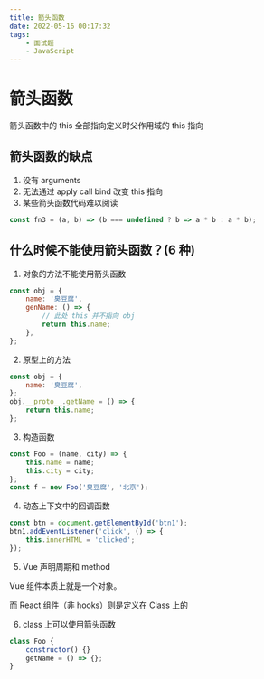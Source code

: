 ```yaml
---
title: 箭头函数
date: 2022-05-16 00:17:32
tags:
    - 面试题
    - JavaScript
---
```


# 箭头函数

箭头函数中的 this 全部指向定义时父作用域的 this 指向

## 箭头函数的缺点

1. 没有 arguments
2. 无法通过 apply call bind 改变 this 指向
3. 某些箭头函数代码难以阅读

```javascript
const fn3 = (a, b) => (b === undefined ? b => a * b : a * b);
```

## 什么时候不能使用箭头函数？(6 种)

1. 对象的方法不能使用箭头函数

```javascript
const obj = {
    name: '臭豆腐',
    genName: () => {
        // 此处 this 并不指向 obj
        return this.name;
    },
};
```

2. 原型上的方法

```javascript
const obj = {
    name: '臭豆腐',
};
obj.__proto__.getName = () => {
    return this.name;
};
```

3. 构造函数

```javascript
const Foo = (name, city) => {
    this.name = name;
    this.city = city;
};
const f = new Foo('臭豆腐', '北京');
```

4. 动态上下文中的回调函数

```javascript
const btn = document.getElementById('btn1');
btn1.addEventListener('click', () => {
    this.innerHTML = 'clicked';
});
```

5. Vue 声明周期和 method

Vue 组件本质上就是一个对象。

而 React 组件（非 hooks）则是定义在 Class 上的

6. class 上可以使用箭头函数

```javascript
class Foo {
    constructor() {}
    getName = () => {};
}
```
